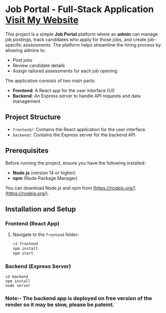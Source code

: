 # Job Portal - Full-Stack Application [Visit My Website](https://job-portal-client-lyart.vercel.app/dashboard)

This project is a simple **Job Portal** platform where an **admin** can manage job postings, track candidates who apply for those jobs, and create job-specific assessments. The platform helps streamline the hiring process by allowing admins to:

- Post jobs
- Review candidate details
- Assign tailored assessments for each job opening

The application consists of two main parts:

- **Frontend**: A React app for the user interface (UI)
- **Backend**: An Express server to handle API requests and data management

## Project Structure

- `frontend/`: Contains the React application for the user interface.
- `backend/`: Contains the Express server for the backend API.

## Prerequisites

Before running the project, ensure you have the following installed:

- **Node.js** (version 14 or higher)
- **npm** (Node Package Manager)

You can download Node.js and npm from [https://nodejs.org/](https://nodejs.org/).

## Installation and Setup

### Frontend (React App)

1. Navigate to the `frontend` folder:
   ```bash
   cd frontend
   npm install
   npm start
### Backend (Express Server)
    cd backend
    npm install
    node server


### Note:- The backend app is deployed on free version of the render so it may be slow, please be pateint.
